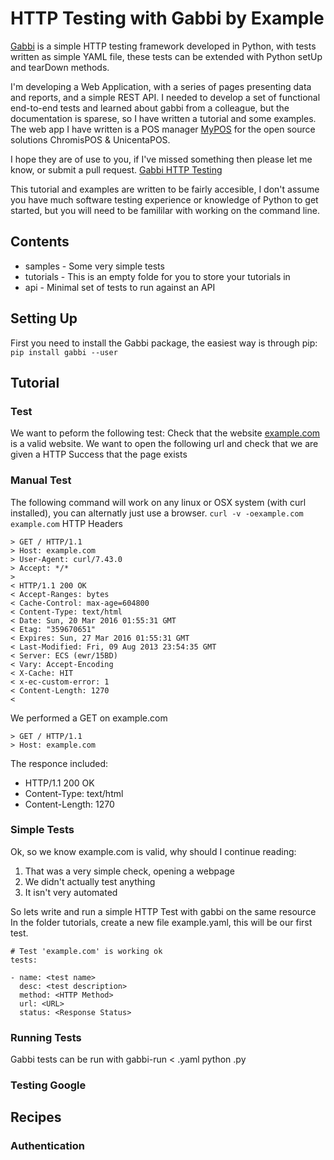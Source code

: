 # HTTP Testing with Gabbi by Example

[Gabbi](http://gabbi.readthedocs.org) is a simple HTTP testing framework developed in Python, with tests written as simple YAML file, these tests can be extended with Python setUp and tearDown methods.

I'm developing a Web Application, with a series of pages presenting data and reports, and a simple REST API.
I needed to develop a set of functional end-to-end tests and learned about gabbi from a colleague, but the documentation is sparese, so I have written a tutorial and some examples.
The web app I have written is a POS manager [MyPOS](http://martynbristow.co.uk/wordpress/portfolio/mypos/) for the open source solutions ChromisPOS & UnicentaPOS.

I hope they are of use to you, if I've missed something then please let me know, or submit a pull request.
[Gabbi HTTP Testing](http://martynbristow.co.uk/wordpress/blog/gabbi-http-testing/)

This tutorial and examples are written to be fairly accesible, I don't assume you have much software testing experience or knowledge of Python to get started, but you will need to be famililar with working on the command line.

## Contents
 * samples - Some very simple tests
 * tutorials - This is an empty folde for you to store your tutorials in
 * api - Minimal set of tests to run against an API

## Setting Up
First you need to install the Gabbi package, the easiest way is through pip:
`pip install gabbi --user`

## Tutorial
### Test
We want to peform the following test:
Check that the website [example.com](http://example.com) is a valid website.
We want to open the following url and check that we are given a HTTP Success that the page exists
### Manual Test
The following command will work on any linux or OSX system (with curl installed), you can alternatly just use a browser.
`curl -v -oexample.com example.com`
HTTP Headers
```
> GET / HTTP/1.1
> Host: example.com
> User-Agent: curl/7.43.0
> Accept: */*
> 
< HTTP/1.1 200 OK
< Accept-Ranges: bytes
< Cache-Control: max-age=604800
< Content-Type: text/html
< Date: Sun, 20 Mar 2016 01:55:31 GMT
< Etag: "359670651"
< Expires: Sun, 27 Mar 2016 01:55:31 GMT
< Last-Modified: Fri, 09 Aug 2013 23:54:35 GMT
< Server: ECS (ewr/15BD)
< Vary: Accept-Encoding
< X-Cache: HIT
< x-ec-custom-error: 1
< Content-Length: 1270
< 
```
We performed a GET on example.com
```
> GET / HTTP/1.1
> Host: example.com
```
The responce included:
 * HTTP/1.1 200 OK
 * Content-Type: text/html
 * Content-Length: 1270

### Simple Tests
Ok, so we know example.com is valid, why should I continue reading:
1. That was a very simple check, opening a webpage
2. We didn't actually test anything
3. It isn't very automated

So lets write and run a simple HTTP Test with gabbi on the same resource
In the folder tutorials, create a new file example.yaml, this will be our first test.
```
# Test 'example.com' is working ok
tests:

- name: <test name>
  desc: <test description>
  method: <HTTP Method>
  url: <URL>
  status: <Response Status>
```
### Running Tests
Gabbi tests can be run with
gabbi-run < <testfile>.yaml
python <testrunner>.py
### Testing Google

## Recipes
### Authentication

